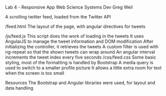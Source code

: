 Lab 4 - Responsive App
Web Science Systems Dev
Greg Weil

A scrolling twitter feed, loaded from the Twitter API

/feed.html
	The layout of the page, with angular directives for tweets

/js/feed.js
	This script does the work of loading in the tweets
	It uses AngularJS to manage the tweet information and DOM modification
	After initializing the controller, it retrieves the tweets
	A custom filter is used with ng-repeat so that the shown tweets can wrap around
	An angular interval increments the tweet index every five seconds
/css/feed.css
	Some basic styling, most of the formatting is handled by Bootstrap
	A media query is used to switch to a smaller profile picture
		It allows a little extra room for text when the screen is too small

Resources
	The Bootstrap and Angular libraries were used, for layout and data handling
